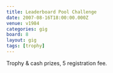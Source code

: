```yaml
---
title: Leaderboard Pool Challenge
date: 2007-08-16T18:00:00.000Z
venue: v1984
categories: gig
board: 8
layout: gig
tags: [trophy]
---
```

Trophy & cash prizes, 5 registration fee.